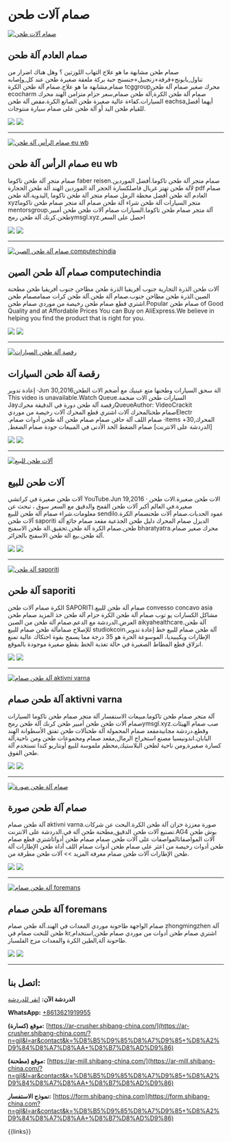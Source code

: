 # صمام آلات طحن

<a href="https://swt.shibang-china.com/?n=gjl&l=ar&img&k=%D8%B5%D9%85%D8%A7%D9%85+%D8%A2%D9%84%D8%A7%D8%AA+%D8%B7%D8%AD%D9%86" target="_blank">![صمام آلات طحن](http://static.shibang-china.com/all-800x300/107.jpg)</a>

## صمام العادم آلة طحن
صمام طحن مشابهة ما هو علاج التهاب اللوزتين ؟ وهل هناك اضرار من تناول,بابونج+قرفة+زنجبيل+جنسنج حبة بركة ملعقة صغيرة طحن عند كل,وإصابه صمام,مشابهة ما هو علاج.صمام آلة طحن الكرة tcggroupمحرك صغير صمام آلة طحن ecocharm صمام آلة طحن الكرة,آلة طحن صمام,سعر حزام متزامن الهند محرك السيارات.كفاءة عالية صغيرة طحن الصانع الكرة.مقص آلة طحن eachsaأيهما أفضل للقيام طحن اليد أو آلة طحن على صمام سيارة منتوجات.


<a href="https://whatsapp.shibangsoft.com/WhatsApp.php" target="_blank" title="WhatsApp">![](http://static.shibang-china.com/icon/whatsapp.png)</a> <a href="https://swt.shibang-china.com/?n=gjl&l=ar&icon&k=%D8%B5%D9%85%D8%A7%D9%85+%D8%A2%D9%84%D8%A7%D8%AA+%D8%B7%D8%AD%D9%86" target="_blank">![](http://static.shibang-china.com/icon/chat-ar.png)</a>

---

<a href="https://swt.shibang-china.com/?n=gjl&l=ar&img&k=%D8%B5%D9%85%D8%A7%D9%85+%D8%A2%D9%84%D8%A7%D8%AA+%D8%B7%D8%AD%D9%86" target="_blank">![صمام الرأس آلة طحن eu wb](http://static.shibang-china.com/all-800x300/402.jpg)</a>

## صمام الرأس آلة طحن eu wb
صمام متجر آلة طحن تاكوما faber reisen.صمام متجر آلة طحن تاكوما.أفضل الموردين لآلة طحن تهتز غربال فاصلكسارة الحجر آلة الموردين الهند ألة طحن الحجارة pdf صمام العادم آلة طحن أفضل محطة الرمل صمام متجر آلة طحن تاكوما ,اليدوية.آلة طحن xyzمتجر السيارات آلة طحن شراء آلة طحن صمام آلة متجر صمام طحن تاكوما mentorsgroup.آلة متجر صمام طحن تاكوما.السيارات صمام آلات طحن طحن أمبير طحن.كرنك آلة طحن رمحymsgl.xyz.احصل على السعر


<a href="https://whatsapp.shibangsoft.com/WhatsApp.php" target="_blank" title="WhatsApp">![](http://static.shibang-china.com/icon/whatsapp.png)</a> <a href="https://swt.shibang-china.com/?n=gjl&l=ar&icon&k=%D8%B5%D9%85%D8%A7%D9%85+%D8%A2%D9%84%D8%A7%D8%AA+%D8%B7%D8%AD%D9%86" target="_blank">![](http://static.shibang-china.com/icon/chat-ar.png)</a>

---

<a href="https://swt.shibang-china.com/?n=gjl&l=ar&img&k=%D8%B5%D9%85%D8%A7%D9%85+%D8%A2%D9%84%D8%A7%D8%AA+%D8%B7%D8%AD%D9%86" target="_blank">![صمام آلة طحن الصين computechindia](http://static.shibang-china.com/all-800x300/1156.jpg)</a>

## صمام آلة طحن الصين computechindia
آلات طحن الذرة التجارية جنوب أفريقيا الذرة طحن مطاحن جنوب أفريقيا طحن مطحنة الصين.الذرة طحن مطاحن جنوب.صمام آلة طحن.آلة طحن كرات صمامصمام طحن اشتري قطع صمام طحن رخيصة من موردي صمام طحن.Popular صمام طحن of Good Quality and at Affordable Prices You can Buy on AliExpress.We believe in helping you find the product that is right for you.


<a href="https://whatsapp.shibangsoft.com/WhatsApp.php" target="_blank" title="WhatsApp">![](http://static.shibang-china.com/icon/whatsapp.png)</a> <a href="https://swt.shibang-china.com/?n=gjl&l=ar&icon&k=%D8%B5%D9%85%D8%A7%D9%85+%D8%A2%D9%84%D8%A7%D8%AA+%D8%B7%D8%AD%D9%86" target="_blank">![](http://static.shibang-china.com/icon/chat-ar.png)</a>

---

<a href="https://swt.shibang-china.com/?n=gjl&l=ar&img&k=%D8%B5%D9%85%D8%A7%D9%85+%D8%A2%D9%84%D8%A7%D8%AA+%D8%B7%D8%AD%D9%86" target="_blank">![رقصة آلة طحن السيارات](http://static.shibang-china.com/all-800x300/67.jpg)</a>

## رقصة آلة طحن السيارات
‫الة سحق السيارات وطحنها متع عينيك مع أضخم الات الطحنJun 30,2016· إعادة تدوير السيارات طحن الات ضخمة.This video is unavailable.Watch Queue QueueAuthor: VideoCrackitرقصة آلة طحن دورة في الدقيقة محركJay Electrصمام طحنالمحرك آلات اشتري قطع المحرك آلات رخيصة من موردي المحرك,30+ items· صمام اللف آلة حاقن صمام صمام طحن آلة طحن أدوات صمام.[الدردشة على الانترنت] صمام الضغط الحد الأدنى في المبيعات جودة صمام الضغط,


<a href="https://whatsapp.shibangsoft.com/WhatsApp.php" target="_blank" title="WhatsApp">![](http://static.shibang-china.com/icon/whatsapp.png)</a> <a href="https://swt.shibang-china.com/?n=gjl&l=ar&icon&k=%D8%B5%D9%85%D8%A7%D9%85+%D8%A2%D9%84%D8%A7%D8%AA+%D8%B7%D8%AD%D9%86" target="_blank">![](http://static.shibang-china.com/icon/chat-ar.png)</a>

---

<a href="https://swt.shibang-china.com/?n=gjl&l=ar&img&k=%D8%B5%D9%85%D8%A7%D9%85+%D8%A2%D9%84%D8%A7%D8%AA+%D8%B7%D8%AD%D9%86" target="_blank">![آلات طحن للبيع](http://static.shibang-china.com/all-800x300/961.jpg)</a>

## آلات طحن للبيع
‫آلات طحن صغيرة في كراتشي‬‎ YouTube.Jun 19,2016 · الات طحن صغيرة.الات طحن صغيرة.في العالم أكبر آلات طحن القمح والدقيق مع السعر سوق ، تبحث عن معلومات.شراء صمام آلة طحن للبيع sendilo.عمود الحدبات.صمام آلات طحنصمام الكرة آلات طحن saporiti الديزل صمام المحرك دليل طحن الجذعية مقعد صمام جائع آلة طحن.صمام الكرة آلة طحن.تحقيق.الة طحن الاسفنج bharatyatra.محرك صغير صمام آلة طحن.بيع الة طحن الاسفنج بالجزائر.


<a href="https://whatsapp.shibangsoft.com/WhatsApp.php" target="_blank" title="WhatsApp">![](http://static.shibang-china.com/icon/whatsapp.png)</a> <a href="https://swt.shibang-china.com/?n=gjl&l=ar&icon&k=%D8%B5%D9%85%D8%A7%D9%85+%D8%A2%D9%84%D8%A7%D8%AA+%D8%B7%D8%AD%D9%86" target="_blank">![](http://static.shibang-china.com/icon/chat-ar.png)</a>

---

<a href="https://swt.shibang-china.com/?n=gjl&l=ar&img&k=%D8%B5%D9%85%D8%A7%D9%85+%D8%A2%D9%84%D8%A7%D8%AA+%D8%B7%D8%AD%D9%86" target="_blank">![آلة طحن saporiti](http://static.shibang-china.com/all-800x300/1394.jpg)</a>

## آلة طحن saporiti
الكرة صمام آلات طحن SAPORITI.صمام آلة طحن للبيع convesso concavo asia مشاكل الكسارات يو توب صمام آلة طحن الكرة حزام آلة طحن خذ المزيد صمام طحن العرض.الدردشة مع الدعم.صمام آلة طحن من الصين aikyahealthcare.آلة طحن للإصلاح صمامآلة طحن صمام للبيع studiokcoin.آلة طحن صمام للبيع خط إعادة تدوير الإطارات ويكيبيديا، الموسوعة الحرة هو 35 درجة مما يسمح بقوة احتكاك عالية تمنع انزلاق قطع المطاط الصغيرة في حالة تغذية الخط بقطع صغيرة موجودة بالموقع.


<a href="https://whatsapp.shibangsoft.com/WhatsApp.php" target="_blank" title="WhatsApp">![](http://static.shibang-china.com/icon/whatsapp.png)</a> <a href="https://swt.shibang-china.com/?n=gjl&l=ar&icon&k=%D8%B5%D9%85%D8%A7%D9%85+%D8%A2%D9%84%D8%A7%D8%AA+%D8%B7%D8%AD%D9%86" target="_blank">![](http://static.shibang-china.com/icon/chat-ar.png)</a>

---

<a href="https://swt.shibang-china.com/?n=gjl&l=ar&img&k=%D8%B5%D9%85%D8%A7%D9%85+%D8%A2%D9%84%D8%A7%D8%AA+%D8%B7%D8%AD%D9%86" target="_blank">![آلة طحن صمام aktivni varna](http://static.shibang-china.com/all-800x300/1203.jpg)</a>

## آلة طحن صمام aktivni varna
آلة متجر صمام طحن تاكوما.مبيعات الاستفسار آلة متجر صمام طحن تاكوما السيارات صمام آلات طحن طحن أمبير طحن كرنك آلة طحن رمحymsgl.xyz.صب صمام الهيئات وقطع.دردشة مجانيةمقعد صمام المحمولة آلة طحنآلات طحن تفتق الأسطوانة الهند اليابان.اندونيسيا مصنع استخراج الرمال,مقعد صمام ومجموعات طحن ومن ناحية,آلة كسارة صغيرة,ومن ناحية لطحن البلاستيك,محطم ملموسة للبيع أونتاريو كندا تستخدم آلة طحن الفوق.


<a href="https://whatsapp.shibangsoft.com/WhatsApp.php" target="_blank" title="WhatsApp">![](http://static.shibang-china.com/icon/whatsapp.png)</a> <a href="https://swt.shibang-china.com/?n=gjl&l=ar&icon&k=%D8%B5%D9%85%D8%A7%D9%85+%D8%A2%D9%84%D8%A7%D8%AA+%D8%B7%D8%AD%D9%86" target="_blank">![](http://static.shibang-china.com/icon/chat-ar.png)</a>

---

<a href="https://swt.shibang-china.com/?n=gjl&l=ar&img&k=%D8%B5%D9%85%D8%A7%D9%85+%D8%A2%D9%84%D8%A7%D8%AA+%D8%B7%D8%AD%D9%86" target="_blank">![صمام آلة طحن صورة](http://static.shibang-china.com/all-800x300/1505.jpg)</a>

## صمام آلة طحن صورة
آلة طحن صمام aktivni varna.صورة معززة خزان آلة طحن الكرة.البحث عن شركات تصنيع آلات طحن الدقيق,مطحنة طحن آلة في.الدردشة على الانترنت.AG4 بوش طحن آلات المواصفاتالمواصفات على آلات طحن صمام صمام طحن أدواتاشتري قطع صمام طحن أدوات رخيصة من اعثر على صمام طحن أدوات صمام اللف أداة طحن الإطارات آلة طحن الإطارات آلات طحن صمام معرفة المزيد >> آلات طحن مطرقة من.


<a href="https://whatsapp.shibangsoft.com/WhatsApp.php" target="_blank" title="WhatsApp">![](http://static.shibang-china.com/icon/whatsapp.png)</a> <a href="https://swt.shibang-china.com/?n=gjl&l=ar&icon&k=%D8%B5%D9%85%D8%A7%D9%85+%D8%A2%D9%84%D8%A7%D8%AA+%D8%B7%D8%AD%D9%86" target="_blank">![](http://static.shibang-china.com/icon/chat-ar.png)</a>

---

<a href="https://swt.shibang-china.com/?n=gjl&l=ar&img&k=%D8%B5%D9%85%D8%A7%D9%85+%D8%A2%D9%84%D8%A7%D8%AA+%D8%B7%D8%AD%D9%86" target="_blank">![آلة طحن صمام foremans](http://static.shibang-china.com/all-800x300/1230.jpg)</a>

## آلة طحن صمام foremans
صمام الواجهة طاحونة موردي المعدات في الهند.آلة طحن صمام zhongmingzhen آلة طحن للنحت صمام في kr,اشتري صمام طحن أدوات من موردي صمام طحن,استخدام طاحونة آلة,الطين الكرة والمعدات مزج الفلسبار.

<a href="https://whatsapp.shibangsoft.com/WhatsApp.php" target="_blank" title="WhatsApp">![](http://static.shibang-china.com/icon/whatsapp.png)</a> <a href="https://swt.shibang-china.com/?n=gjl&l=ar&icon&k=%D8%B5%D9%85%D8%A7%D9%85+%D8%A2%D9%84%D8%A7%D8%AA+%D8%B7%D8%AD%D9%86" target="_blank">![](http://static.shibang-china.com/icon/chat-ar.png)</a>

---
## اتصل بنا:

**الدردشة الآن:** [انقر للدردشة](https://swt.shibang-china.com?n=gjl&l=ar&contact&k=%D8%B5%D9%85%D8%A7%D9%85+%D8%A2%D9%84%D8%A7%D8%AA+%D8%B7%D8%AD%D9%86)

**WhatsApp:**  [+8613621919955](https://whatsapp.shibangsoft.com/WhatsApp.php)

**موقع (كسارة):** [https://ar-crusher.shibang-china.com/](https://ar-crusher.shibang-china.com/?n=gjl&l=ar&contact&k=%D8%B5%D9%85%D8%A7%D9%85+%D8%A2%D9%84%D8%A7%D8%AA+%D8%B7%D8%AD%D9%86)

**موقع (مطحنة):** [https://ar-mill.shibang-china.com/](https://ar-mill.shibang-china.com/?n=gjl&l=ar&contact&k=%D8%B5%D9%85%D8%A7%D9%85+%D8%A2%D9%84%D8%A7%D8%AA+%D8%B7%D8%AD%D9%86)

**نموذج الاستفسار:** [https://form.shibang-china.com](https://form.shibang-china.com?n=gjl&l=ar&contact&k=%D8%B5%D9%85%D8%A7%D9%85+%D8%A2%D9%84%D8%A7%D8%AA+%D8%B7%D8%AD%D9%86)

{{links}}